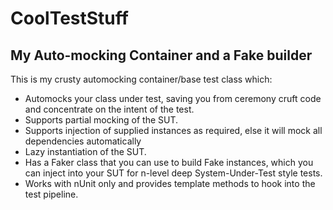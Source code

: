 # CoolTestStuff
## My Auto-mocking Container and a Fake builder

This is my crusty automocking container/base test class which:
* Automocks your class under test, saving you from ceremony cruft code and concentrate on the intent of the test.
* Supports partial mocking of the SUT. 
* Supports injection of supplied instances as required, else it will mock all dependencies automatically
* Lazy instantiation of the SUT.
* Has a Faker class that you can use to build Fake instances, which you can inject into your SUT for n-level deep System-Under-Test style tests.
* Works with nUnit only and provides template methods to hook into the test pipeline.

